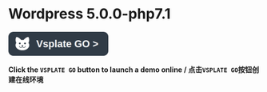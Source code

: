 # Wordpress 5.0.0-php7.1

<a href="https://www.vsplate.com/?docker-compose=https://github.com/vsplate/dcenvs/wordpress/5.0.0-php7.1"><img alt="VSPLATE GO" src="https://raw.githubusercontent.com/vsplate/images/master/vsgo_btn.png" width="200px"></a>

**Click the `VSPLATE GO` button to launch a demo online / 点击`VSPLATE GO`按钮创建在线环境**
